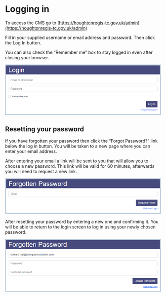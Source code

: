 # Logging in

To access the CMS go to [https://houghtonregis-tc.gov.uk/admin](https://houghtonregis-tc.gov.uk/admin)

Fill in your supplied username or email address and password. Then click the Log In button.

You can also check the “Remember me” box to stay logged in even after closing your browser.

![Login Screen](../_images/login-screen.png)

## Resetting your password

If you have forgotten your password then click the “Forgot Password?” link below the log in button. You will be taken to a new page where you can enter your email address.

After entering your email a link will be sent to you that will allow you to choose a new password. This link will be valid for 60 minutes, afterwards you will need to request a new link.

![Forgot Password Screen](../_images/forgot-password.png)

After resetting your password by entering a new one and confirming it. You will be able to return to the login screen to log in using your newly chosen password.

![Forgot Password Screen](../_images/reset-password.png)